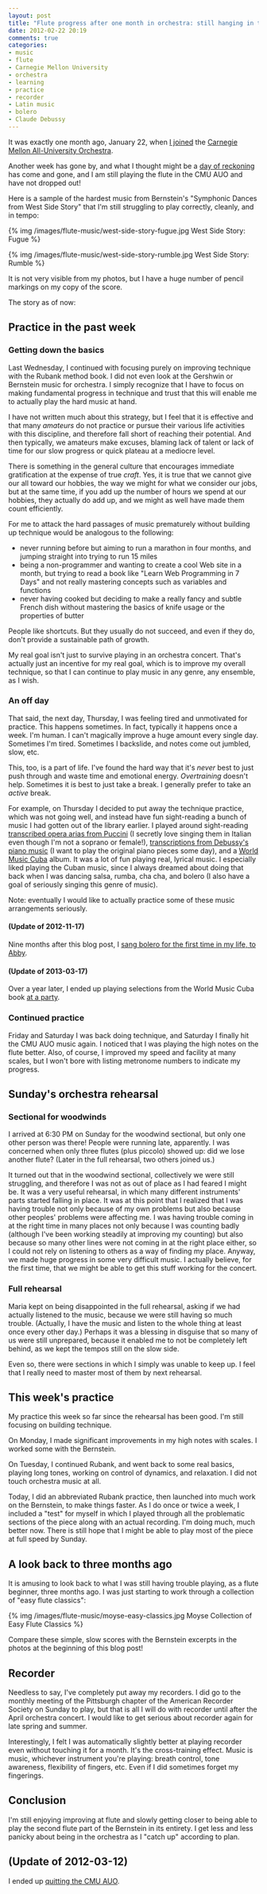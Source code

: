 ```yaml
---
layout: post
title: "Flute progress after one month in orchestra: still hanging in there"
date: 2012-02-22 20:19
comments: true
categories:
- music
- flute
- Carnegie Mellon University
- orchestra
- learning
- practice
- recorder
- Latin music
- bolero
- Claude Debussy
---
```

It was exactly one month ago, January 22, when [I joined](/blog/2012/02/01/joining-an-orchestra-learning-in-the-face-of-terror/) the [Carnegie Mellon All-University Orchestra](http://www.andrew.cmu.edu/user/auo/).

Another week has gone by, and what I thought might be a [day of reckoning](/blog/2012/02/14/flute-progress-report-day-of-reckoning-approaches/) has come and gone, and I am still playing the flute in the CMU AUO and have not dropped out!

Here is a sample of the hardest music from Bernstein's "Symphonic Dances from West Side Story" that I'm still struggling to play correctly, cleanly, and in tempo:

{% img /images/flute-music/west-side-story-fugue.jpg West Side Story: Fugue %}

{% img /images/flute-music/west-side-story-rumble.jpg West Side Story: Rumble %}

It is not very visible from my photos, but I have a huge number of pencil markings on my copy of the score.

The story as of now:

<!--more-->

## Practice in the past week

### Getting down the basics

Last Wednesday, I continued with focusing purely on improving technique with the Rubank method book. I did not even look at the Gershwin or Bernstein music for orchestra. I simply recognize that I have to focus on making fundamental progress in technique and trust that this will enable me to actually play the hard music at hand.

I have not written much about this strategy, but I feel that it is effective and that many *amateurs* do not practice or pursue their various life activities with this discipline, and therefore fall short of reaching their potential. And then typically, we amateurs make excuses, blaming lack of talent or lack of time for our slow progress or quick plateau at a mediocre level.

There is something in the general culture that encourages immediate gratification at the expense of true *craft*. Yes, it is true that we cannot give our all toward our hobbies, the way we might for what we consider our jobs, but at the same time, if you add up the number of hours we spend at our hobbies, they actually do add up, and we might as well have made them count efficiently.

For me to attack the hard passages of music prematurely without building up technique would be analogous to the following:

- never running before but aiming to run a marathon in four months, and jumping straight into trying to run 15 miles
- being a non-programmer and wanting to create a cool Web site in a month, but trying to read a book like "Learn Web Programming in 7 Days" and not really mastering concepts such as variables and functions
- never having cooked but deciding to make a really fancy and subtle French dish without mastering the basics of knife usage or the properties of butter

People like shortcuts. But they usually do not succeed, and even if they do, don't provide a sustainable path of growth.

My real goal isn't just to survive playing in an orchestra concert. That's actually just an incentive for my real goal, which is to improve my overall technique, so that I can continue to play music in any genre, any ensemble, as I wish.

### An off day

That said, the next day, Thursday, I was feeling tired and unmotivated for practice. This happens sometimes. In fact, typically it happens once a week. I'm human. I can't magically improve a huge amount every single day. Sometimes I'm tired. Sometimes I backslide, and notes come out jumbled, slow, etc.

This, too, is a part of life. I've found the hard way that it's *never* best to just push through and waste time and emotional energy. *Overtraining* doesn't help. Sometimes it is best to just take a break. I generally prefer to take an *active* break.

For example, on Thursday I decided to put away the technique practice, which was not going well, and instead have fun sight-reading a bunch of music I had gotten out of the library earlier. I played around sight-reading [transcribed opera arias from Puccini](http://www.amazon.com/Play-Puccini-Arias-Transcribed-Flute/dp/0634046209/) (I secretly love singing them in Italian even though I'm not a soprano or female!), [transcriptions from Debussy's piano music](http://www.amazon.com/Debussy-Album-Flute-Piano/dp/9043129712/) (I want to play the original piano pieces some day), and a [World Music Cuba](http://www.amazon.com/World-Music-Cuba-Flute-play-along/dp/3702465804) album. It was a lot of fun playing real, lyrical music. I especially liked playing the Cuban music, since I always dreamed about doing that back when I was dancing salsa, rumba, cha cha, and bolero (I also have a goal of seriously singing this genre of music).

Note: eventually I would like to actually practice some of these music arrangements seriously.

#### (Update of 2012-11-17)

Nine months after this blog post, I [sang bolero for the first time in my life, to Abby](/blog/2012/11/17/a-childhood-dream-come-true-i-am-now-finally-singing-for-real/).

#### (Update of 2013-03-17)

Over a year later, I ended up playing selections from the World Music Cuba book [at a party](/blog/2013/03/17/finally-doing-some-latin-music-jamming-on-flute/).

### Continued practice

Friday and Saturday I was back doing technique, and Saturday I finally hit the CMU AUO music again. I noticed that I was playing the high notes on the flute better. Also, of course, I improved my speed and facility at many scales, but I won't bore with listing metronome numbers to indicate my progress.

## Sunday's orchestra rehearsal

### Sectional for woodwinds

I arrived at 6:30 PM on Sunday for the woodwind sectional, but only one other person was there! People were running late, apparently. I was concerned when only three flutes (plus piccolo) showed up: did we lose another flute? (Later in the full rehearsal, two others joined us.)

It turned out that in the woodwind sectional, collectively we were still struggling, and therefore I was not as out of place as I had feared I might be. It was a very useful rehearsal, in which many different instruments' parts started falling in place. It was at this point that I realized that I was having trouble not only because of my own problems but also because other peoples' problems were affecting me. I was having trouble coming in at the right time in many places not only because I was counting badly (although I've been working steadily at improving my counting) but also because so many other lines were not coming in at the right place either, so I could not rely on listening to others as a way of finding my place. Anyway, we made huge progress in some very difficult music. I actually believe, for the first time, that we might be able to get this stuff working for the concert.

### Full rehearsal

Maria kept on being disappointed in the full rehearsal, asking if we had actually listened to the music, because we were still having so much trouble. (Actually, I have the music and listen to the whole thing at least once every other day.) Perhaps it was a blessing in disguise that so many of us were still unprepared, because it enabled me to not be completely left behind, as we kept the tempos still on the slow side.

Even so, there were sections in which I simply was unable to keep up. I feel that I really need to master most of them by next rehearsal.

## This week's practice

My practice this week so far since the rehearsal has been good. I'm still focusing on building technique.

On Monday, I made significant improvements in my high notes with scales. I worked some with the Bernstein.

On Tuesday, I continued Rubank, and went back to some real basics, playing long tones, working on control of dynamics, and relaxation. I did not touch orchestra music at all.

Today, I did an abbreviated Rubank practice, then launched into much work on the Bernstein, to make things faster. As I do once or twice a week, I included a "test" for myself in which I played through all the problematic sections of the piece along with an actual recording. I'm doing much, much better now. There is still hope that I might be able to play most of the piece at full speed by Sunday.

## A look back to three months ago

It is amusing to look back to what I was still having trouble playing, as a flute beginner, three months ago. I was just starting to work through a collection of "easy flute classics":

{% img /images/flute-music/moyse-easy-classics.jpg Moyse Collection of Easy Flute Classics %}

Compare these simple, slow scores with the Bernstein excerpts in the photos at the beginning of this blog post!

## Recorder

Needless to say, I've completely put away my recorders. I did go to the monthly meeting of the Pittsburgh chapter of the American Recorder Society on Sunday to play, but that is all I will do with recorder until after the April orchestra concert. I would like to get serious about recorder again for late spring and summer.

Interestingly, I felt I was automatically slightly better at playing recorder even without touching it for a month. It's the cross-training effect. Music is music, whichever instrument you're playing: breath control, tone awareness, flexibility of fingers, etc. Even if I did sometimes forget my fingerings.

## Conclusion

I'm still enjoying improving at flute and slowly getting closer to being able to play the second flute part of the Bernstein in its entirety. I get less and less panicky about being in the orchestra as I "catch up" according to plan.

## (Update of 2012-03-12)

I ended up [quitting the CMU AUO](/blog/2012/03/12/quitting-the-cmu-all-university-orchestra-one-of-the-hardest-decisions-in-my-life/).
